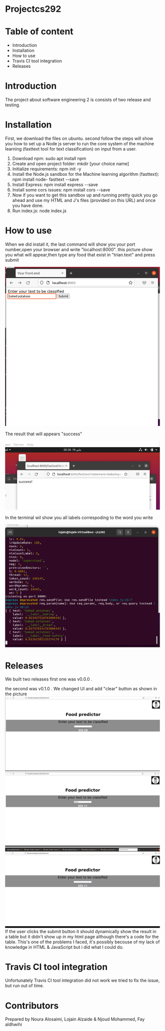# Projectcs292
# Table of content
- Introduction
- Installation
- How to use
- Travis CI tool integration
- Releases

# Introduction
The project about software engineering 2 is consists of two release and testing. 
# Installation
First, we download the  files on ubuntu. second follow the steps will show you how to set up a Node js server to run the core system of the machine learning (fasttext tool for text classification) on input from a user.
1.	Download npm: sudo apt install npm
2.	Create and open project folder: mkdir [your choice name]
3.	Initialize requirements: npm init -y
4.	Install the Node.js sandbox for the Machine learning algorithm (fasttext): npm install node- fasttext --save
5.	Install Express: npm install express --save
6.	Install some cors issues: npm install cors --save
7.	Now if you want to get this sandbox up and running pretty quick you go ahead and use my HTML and J's files (provided on this URL) and once you have done.
8.	Run index.js: node index.js

# How to use 
When we did install it, the last command will show you your port number,open your browser and write "localhost:8000". 
this picture show you what will appear,then type any food that exist in "trian.text" and press submit

![](cscl.png)

The result that will appears "success"

![](cssu.png)


In the terminal wil show you all labels correspoding to the word you write

![](cstr.png)
# Releases
We built two releases first one was v0.0.0 .

the second was v0.1.0 .
We changed UI and add "clear" button as shown in the picture
![](new.png)
![](new2.png)
![](new3.png)
If the user clicks the submit button it should dynamically show the result in a table but it didn't show up in my html page although there's a code for the table. This's one of the problems I faced, it's possibly becouse of my lack of knowledge in HTML & JavaScript but i did what I could do.

# Travis CI tool integration
Unfortunately Travis CI tool integration did not work we tried to fix the issue, but run out of time.
# Contributors
Prepared by Noura Alosaimi, Lojain Alzaide & Njoud Mohammed, Fay aldhwihi
